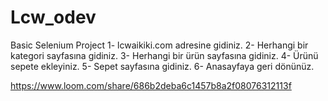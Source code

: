 # Lcw_odev

Basic Selenium Project
1- lcwaikiki.com  adresine gidiniz.
2- Herhangi bir kategori sayfasına gidiniz.
3- Herhangi bir ürün sayfasına gidiniz.
4- Ürünü sepete ekleyiniz.
5- Sepet sayfasına gidiniz.
6- Anasayfaya geri dönünüz.


https://www.loom.com/share/686b2deba6c1457b8a2f08076312113f
